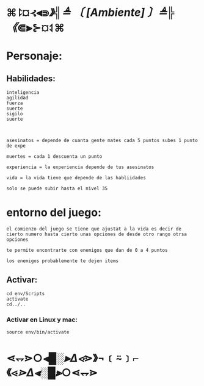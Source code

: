 # ⌘⥏¤⊰⫷⋑_》╣≜ 〔 [Ambiente] 〕≜╠《_⋐⫸⊱¤⥑⌘

# Personaje:

## Habilidades:

    inteligencia
    agilidad
    fuerza
    suerte
    sigilo
    suerte



    asesinatos = depende de cuanta gente mates cada 5 puntos subes 1 punto de expe

    muertes = cada 1 descuenta un punto 

    experiencia = la experiencia depende de tus asesinatos

    vida = la vida tiene que depende de las habliidades

    solo se puede subir hasta el nivel 35

# entorno del juego:

    el comienzo del juego se tiene que ajustat a la vida es decir de cierto numero hasta cierto unas opciones de desde otro rango otrsa opciones

    te permite encontrarte con enemigos que dan de 0 a 4 puntos
    
    los enemigos probablemente te dejen items
    
## Activar:

    cd env/Scripts
    activate
    cd../..

### Activar en Linux y mac:

    source env/bin/activate

# ⋖⥐⋗○_⫷█░⫸Δ⋖_⋗》¬﹝⍨﹞⌐《⋖_⋗Δ⫷░█⫸_○⋖⥐⋗ 